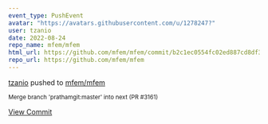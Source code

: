 ```yaml
---
event_type: PushEvent
avatar: "https://avatars.githubusercontent.com/u/1278247?"
user: tzanio
date: 2022-08-24
repo_name: mfem/mfem
html_url: https://github.com/mfem/mfem/commit/b2c1ec0554fc02ed887cd8df34a63998d3d0cd73
repo_url: https://github.com/mfem/mfem
---
```


<a href='https://github.com/tzanio' target='_blank'>tzanio</a> pushed to <a href='https://github.com/mfem/mfem' target='_blank'>mfem/mfem</a>

<small>Merge branch 'prathamgit:master' into next (PR #3161)</small>

<a href='https://github.com/mfem/mfem/commit/b2c1ec0554fc02ed887cd8df34a63998d3d0cd73' target='_blank'>View Commit</a>